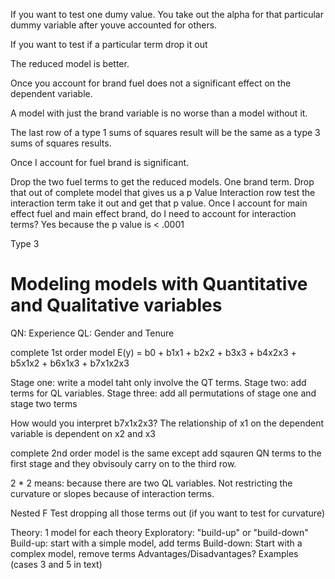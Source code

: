If you want to test one dumy value.  You take out the alpha for that particular dummy variable after youve accounted for others.

If you want to test if a particular term drop it out

The reduced model is better.  

Once you account for brand fuel does not a significant effect on the dependent variable.

A model with just the brand variable is no worse than a model without it.

The last row of a type 1 sums of squares result will be the same as a type 3 sums of squares results.

Once I account for fuel brand is significant.

Drop the two fuel terms to get the reduced models.
One brand term.  Drop that out of complete model that gives us a p Value
Interaction row test the interaction term take it out and get that p value.
Once I account for main effect fuel and main effect brand, do I need to account for interaction terms?  Yes because the p value is < .0001

Type 3

# Modeling models with Quantitative and Qualitative variables

QN: Experience
QL: Gender and Tenure

complete 1st order model
E(y) = b0 + b1x1 
          + b2x2 + b3x3 + b4x2x3 
          + b5x1x2 + b6x1x3 + b7x1x2x3

Stage one: write a model taht only involve the QT terms.
Stage two: add terms for QL variables.
Stage three: add all permutations of stage one and stage two terms

How would you interpret b7x1x2x3?
The relationship of x1 on the dependent variable is dependent on x2 and x3

complete 2nd order model is the same except add sqauren QN terms to the first stage and they obvisouly carry on to the third row.

2 * 2 means:  because there are two QL variables.
Not restricting the curvature or slopes because of interaction terms.

Nested F Test dropping all those terms out (if you want to test for curvature)

Theory: 1 model for each theory
Exploratory: "build-up" or "build-down"
Build-up: start with a simple model, add terms
Build-down: Start with a complex model, remove terms
Advantages/Disadvantages? 
Examples (cases 3 and 5 in text)
